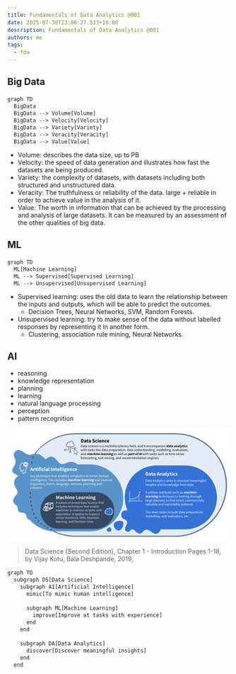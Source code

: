 ```yaml
---
title: Fundamentals of Data Analytics @001
date: 2025-07-30T23:06:27.533+10:00
description: Fundamentals of Data Analytics @001
authors: me
tags:
  - fda
---
```


## Big Data

```mermaid
graph TD
  BigData
  BigData --> Volume[Volume]
  BigData --> Velocity[Velocity]
  BigData --> Variety[Variety]
  BigData --> Veracity[Veracity]
  BigData --> Value[Value]
```

- Volume: describes the data size, up to PB
- Velocity: the speed of data generation and illustrates how fast the datasets are being produced.
- Variety: the complexity of datasets, with datasets including both structured and unstructured data.
- Veracity: The truthfulness or reliability of the data. large + reliable in order to achieve value in the analysis of it.
- Value: The worth in information that can be achieved by the processing and analysis of large datasets. It can be measured by an assessment of the other qualities of big data.

## ML

```mermaid
graph TD
  ML[Machine Learning]
  ML --> Supervised[Supervised Learning]
  ML --> Unsupervised[Unsupervised Learning]
```

- Supervised learning: uses the old data to learn the relationship between the inputs and outputs, which will be able to predict the outcomes.
  - Decision Trees, Neural Networks, SVM, Random Forests.
- Unsupervised learning: try to make sense of the data without labelled responses by representing it in another form.
  - Clustering, association rule mining, Neural Networks.

## AI

- reasoning
- knowledge representation
- planning
- learning
- natural language processing
- perception
- pattern recognition

![The Relationships between DA, DS, AI, and ML](./fundamentals-of-data-analytics-001.png)
> Data Science (Second Edition), Chapter 1 - Introduction Pages 1-18, by Vijay Kotu, Bala Deshpande, 2019,

```mermaid
graph TD
  subgraph DS[Data Science]
    subgraph AI[Artificial Intelligence]
      mimic[To mimic human intelligence]

      subgraph ML[Machine Learning]
        improve[Improve at tasks with experience]
      end
    end

    subgraph DA[Data Analytics]
      discover[Discover meaningful insights]
    end
  end
```
